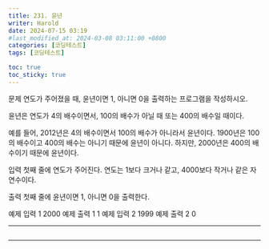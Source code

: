 ```yaml
---
title: 231. 윤년
writer: Harold
date: 2024-07-15 03:19
#last_modified_at: 2024-03-08 03:11:00 +0800
categories: [코딩테스트]
tags: [코딩테스트]

toc: true
toc_sticky: true
---
```

문제
연도가 주어졌을 때, 윤년이면 1, 아니면 0을 출력하는 프로그램을 작성하시오.

윤년은 연도가 4의 배수이면서, 100의 배수가 아닐 때 또는 400의 배수일 때이다.

예를 들어, 2012년은 4의 배수이면서 100의 배수가 아니라서 윤년이다. 1900년은 100의 배수이고 400의 배수는 아니기 때문에 윤년이 아니다. 하지만, 2000년은 400의 배수이기 때문에 윤년이다.

입력
첫째 줄에 연도가 주어진다. 연도는 1보다 크거나 같고, 4000보다 작거나 같은 자연수이다.

출력
첫째 줄에 윤년이면 1, 아니면 0을 출력한다.

예제 입력 1 
2000
예제 출력 1 
1
예제 입력 2 
1999
예제 출력 2 
0

---
```swift

```
---




